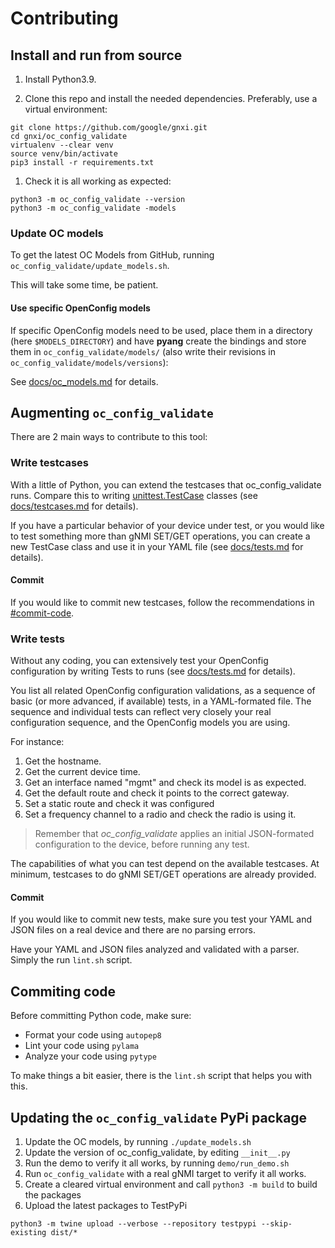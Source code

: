 # Contributing

## Install and run from source

1. Install Python3.9.

1. Clone this repo and install the needed dependencies. Preferably, use a virtual environment:

```
git clone https://github.com/google/gnxi.git
cd gnxi/oc_config_validate
virtualenv --clear venv
source venv/bin/activate
pip3 install -r requirements.txt
```

1. Check it is all working as expected:

```
python3 -m oc_config_validate --version
python3 -m oc_config_validate -models
```

### Update OC models

To get the latest OC Models from GitHub, running `oc_config_validate/update_models.sh`.

This will take some time, be patient.

#### Use specific OpenConfig models

If specific OpenConfig models need to be used, place them in a directory (here `$MODELS_DIRECTORY`) and have **pyang** create the bindings and store them in `oc_config_validate/models/` (also write their revisions in `oc_config_validate/models/versions`):

See [docs/oc_models.md](docs/oc_models.md) for details.

## Augmenting `oc_config_validate`

There are 2 main ways to contribute to this tool:

### Write testcases

With a little of Python, you can extend the testcases that oc_config_validate runs. Compare this to writing [unittest.TestCase](https://docs.python.org/3/library/unittest.html#basic-example) classes (see [docs/testcases.md](docs/testcases.md) for details).

If you have a particular behavior of your device under test, or you would like to test something more than gNMI SET/GET operations, you can create a new TestCase class and use it in your YAML file (see [docs/tests.md](docs/tests.md) for details).

#### Commit

If you would like to commit new testcases, follow the recommendations in [#commit-code](#commit-code).

### Write tests

Without any coding, you can extensively test your OpenConfig configuration by writing Tests to runs (see [docs/tests.md](docs/tests.md) for details).

You list all related OpenConfig configuration validations, as a sequence of basic (or more advanced, if available) tests, in a YAML-formated file.
The sequence and individual tests can reflect very closely your real configuration sequence, and the OpenConfig models you are using.

For instance:
 1. Get the hostname.
 1. Get the current device time.
 1. Get an interface named "mgmt" and check its model is as expected.
 1. Get the default route and check it points to the correct gateway.
 1. Set a static route and check it was configured
 1. Set a frequency channel to a radio and check the radio is using it.

 > Remember that *oc_config_validate* applies an initial JSON-formated configuration to the device, before running any test.

The capabilities of what you can test depend on the available testcases. At minimum, testcases to do gNMI SET/GET operations are already provided.

#### Commit

If you would like to commit new tests, make sure you test your YAML and JSON files on a real device and there are no parsing errors.

Have your YAML and JSON files analyzed and validated with a parser. Simply the run `lint.sh` script.

## Commiting code

Before committing Python code, make sure:

 * Format your code using `autopep8`
 * Lint your code using `pylama`
 * Analyze your code using `pytype`

To make things a bit easier, there is the `lint.sh` script that helps you with this.

## Updating the `oc_config_validate` PyPi package

1. Update the OC models, by running `./update_models.sh`
1. Update the version of oc_config_validate, by editing `__init__.py`
1. Run the demo to verify it all works, by running `demo/run_demo.sh`
1. Run `oc_config_validate` with a real gNMI target to verify it all works.
1. Create a cleared virtual environment and call `python3 -m build` to build the packages
1. Upload the latest packages to TestPyPi

```
python3 -m twine upload --verbose --repository testpypi --skip-existing dist/*
```
